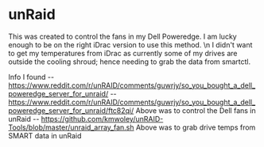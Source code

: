 # unRaid

This was created to control the fans in my Dell Poweredge. I am lucky enough to be on the right iDrac version to use this method. \n
I didn't want to get my temperatures from iDrac as currently some of my drives are outside the cooling shroud; hence needing to grab the data from smartctl.





Info I found
-- https://www.reddit.com/r/unRAID/comments/guwrjy/so_you_bought_a_dell_poweredge_server_for_unraid/
-- https://www.reddit.com/r/unRAID/comments/guwrjy/so_you_bought_a_dell_poweredge_server_for_unraid/ftc82qi/ 
     Above was to control the Dell fans in unRaid
-- https://github.com/kmwoley/unRAID-Tools/blob/master/unraid_array_fan.sh
     Above was to grab drive temps from SMART data in unRaid
